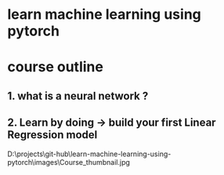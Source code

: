 # learn machine learning using pytorch

# course outline

## 1. what is a neural network ?

## 2. Learn by doing -> build your first Linear Regression model

D:\projects\git-hub\learn-machine-learning-using-pytorch\images\Course_thumbnail.jpg
